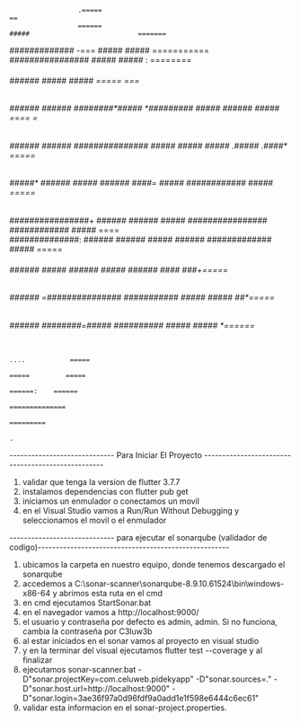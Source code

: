                                                                                                                  
                     .=====                                                                               ==     
                     ======                                           #####                           =======    
#############         -===                #####                       #####                        ===========   
################                          #####                       #####                         :  ========  
######     ######                         #####                       #####                           ===== ===  
######      ######   ######      ########*#####      *#########       #####    ######     #####       ====   =   
######      ######   ######     ###############     #####   #####     #####  .#####       .####*     =====       
######      #####*   ######    #####     ######    ####=     #####    ############         #####    =====        
################+    ######   ######      #####   ################    ############          #####   ====         
##############:      ######   ######      #####   ######              #############          ##### =====         
######               ######    #####     ######    #####              ######   ####           ###+=====          
######               ######    =###############     ###########       #####    #####          ##*=====           
######               ######      ########=#####       ##########      #####     #####          *======           
                                                                                 ....           =====            
                                                                                 =====         =====             
                                                                                  ======:    ======              
                                                                                    ==============               
                                                                                      =========                  
                                                                                          .                      

----------------------------- Para Iniciar El Proyecto --------------------------------------------------

1. validar que tenga la version de flutter 3.7.7
2. instalamos dependencias con flutter pub get
3. iniciamos un enmulador o conectamos un movil
4. en el Visual Studio vamos a Run/Run Without Debugging y seleccionamos el movil o el enmulador

----------------------------- para ejecutar el sonarqube (validador de codigo)-----------------------------------------------------

1. ubicamos la carpeta en nuestro equipo, donde tenemos descargado el sonarqube
2. accedemos a C:\sonar-scanner\sonarqube-8.9.10.61524\bin\windows-x86-64 y abrimos esta ruta en el cmd
3. en cmd ejecutamos StartSonar.bat
4. en el navegador vamos a http://localhost:9000/
5. el usuario y contraseña por defecto es admin, admin. Si no funciona, cambia la contraseña por C3luw3b
6. al estar iniciados en el sonar vamos al proyecto en visual studio
7. y en la terminar del visual ejecutamos flutter test --coverage y al finalizar
8. ejecutamos sonar-scanner.bat -D"sonar.projectKey=com.celuweb.pidekyapp" -D"sonar.sources=." -D"sonar.host.url=http://localhost:9000" -D"sonar.login=3ae36f97a0d96fdf9a0add1e1f598e6444c6ec61"
9. validar esta informacion en el sonar-project.properties.

